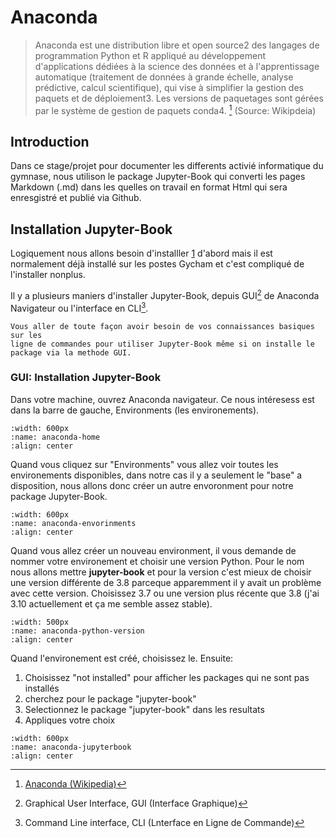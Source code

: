 <!-- 
Author:         NoorAlizadeh
Date:           12-Jan 2022
Description:    Installation Anaconda/Jupyter-Book
 -->

# Anaconda

> Anaconda est une distribution libre et open source2 des langages de
> programmation Python et R appliqué au développement d'applications 
> dédiées à la science des données et à l'apprentissage automatique 
> (traitement de données à grande échelle, analyse prédictive, calcul scientifique), 
> qui vise à simplifier la gestion des paquets et de déploiement3. Les versions de 
> paquetages sont gérées par le système de gestion de paquets conda4. [^1]
> (Source: Wikipdeia)

## Introduction

Dans ce stage/projet pour documenter les differents activié informatique du gymnase, 
nous utilison le package Jupyter-Book qui converti les pages Markdown (.md) dans les
quelles on travail en format Html qui sera enresgistré et publié via Github.

## Installation Jupyter-Book

Logiquement nous allons besoin d'installler [1](Anaconda) d'abord mais il est normalement 
déjà installé sur les postes Gycham et c'est compliqué de l'installer nonplus. 

Il y a plusieurs maniers d'installer Jupyter-Book, depuis GUI[^2] de 
Anaconda Navigateur ou l'interface en CLI[^3].

```{note}
Vous aller de toute façon avoir besoin de vos connaissances basiques sur les 
ligne de commandes pour utiliser Jupyter-Book même si on installe le package via la methode GUI.
```

### GUI: Installation Jupyter-Book

Dans votre machine, ouvrez Anaconda navigateur. Ce nous intéresess est dans la barre de gauche, 
Environments (les environements). 

```{image} images/anaconda-home.png
:width: 600px
:name: anaconda-home
:align: center
```

Quand vous cliquez sur "Environments" vous allez voir toutes les environements disponibles, dans 
notre cas il y a seulement le "base" a disposition, nous allons donc créer un autre envoronment pour
notre package Jupyter-Book.

```{image} images/anaconda-environment.png
:width: 600px
:name: anaconda-envorinments
:align: center
```

Quand vous allez créer un nouveau environment, il vous demande de nommer votre environement et choisir une version Python. 
Pour le nom nous allons mettre **jupyter-book** et pour la version c'est mieux de choisir une version différente de 3.8 
parceque apparemment il y avait un problème avec cette version. Choisissez 3.7 ou une version plus récente que 3.8 
(j'ai 3.10 actuellement et ça me semble assez stable).

```{image} images/anaconda-python-version.png
:width: 500px
:name: anaconda-python-version
:align: center
```

Quand l'environement est créé, choisissez le. Ensuite: 

1. Choisissez "not installed" pour afficher les packages qui ne sont pas installés
2. cherchez pour le package "jupyter-book"
3. Selectionnez le package "jupyter-book" dans les resultats
4. Appliques votre choix

```{image} images/anaconda-jupyterbook.png
:width: 600px
:name: anaconda-jupyterbook
:align: center
```


[//]: # (Links)

[1]: https://www.anaconda.com/products/individual#macos

<!-- Refrences dans footer -->

[^1]: <a href="https://fr.wikipedia.org/wiki/Anaconda_(distribution_Python)">Anaconda (Wikipedia)</a>
[^2]: Graphical User Interface, GUI (Interface Graphique)
[^3]: Command Line interface, CLI (Lnterface en Ligne de Commande)